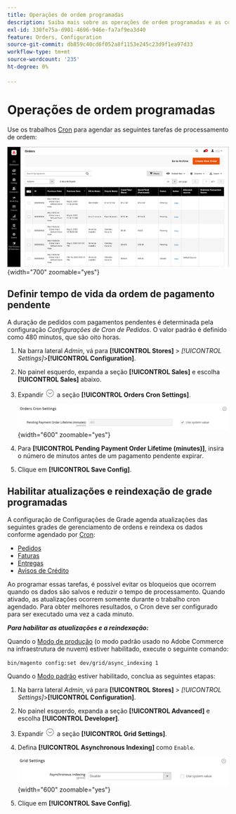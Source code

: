 ```yaml
---
title: Operações de ordem programadas
description: Saiba mais sobre as operações de ordem programadas e as configurações de cron de ordens que oferecem suporte a essa funcionalidade.
exl-id: 330fe75a-d901-4696-946e-fa7af9ea3d40
feature: Orders, Configuration
source-git-commit: db859c40cd6f052a8f1153e245c23d9f1ea97d33
workflow-type: tm+mt
source-wordcount: '235'
ht-degree: 0%

---
```


# Operações de ordem programadas

Use os trabalhos [Cron](../systems/cron.md) para agendar as seguintes tarefas de processamento de ordem:

![Grade de pedidos](./assets/orders-grid.png){width="700" zoomable="yes"}

## Definir tempo de vida da ordem de pagamento pendente

A duração de pedidos com pagamentos pendentes é determinada pela configuração _Configurações de Cron de Pedidos_. O valor padrão é definido como 480 minutos, que são oito horas.

1. Na barra lateral _Admin_, vá para **[!UICONTROL Stores]** > _[!UICONTROL Settings]_>**[!UICONTROL Configuration]**.

1. No painel esquerdo, expanda a seção **[!UICONTROL Sales]** e escolha **[!UICONTROL Sales]** abaixo.

1. Expandir ![Seletor de expansão](../assets/icon-display-expand.png) a seção **[!UICONTROL Orders Cron Settings]**.

   ![Configurações do Cron de Pedidos](../configuration-reference/sales/assets/sales-orders-cron-settings.png){width="600" zoomable="yes"}

1. Para **[!UICONTROL Pending Payment Order Lifetime (minutes)]**, insira o número de minutos antes de um pagamento pendente expirar.

1. Clique em **[!UICONTROL Save Config]**.

## Habilitar atualizações e reindexação de grade programadas

A configuração de Configurações de Grade agenda atualizações das seguintes grades de gerenciamento de ordens e reindexa os dados conforme agendado por [Cron](../systems/cron.md):

- [Pedidos](orders.md#orders-workspace)
- [Faturas](invoices.md)
- [Entregas](shipments.md)
- [Avisos de Crédito](credit-memos.md)

Ao programar essas tarefas, é possível evitar os bloqueios que ocorrem quando os dados são salvos e reduzir o tempo de processamento. Quando ativado, as atualizações ocorrem somente durante o trabalho cron agendado. Para obter melhores resultados, o Cron deve ser configurado para ser executado uma vez a cada minuto.

**_Para habilitar as atualizações e a reindexação:_**

Quando o [Modo de produção](https://experienceleague.adobe.com/docs/commerce-operations/configuration-guide/setup/application-modes.html#production-mode) (o modo padrão usado no Adobe Commerce na infraestrutura de nuvem) estiver habilitado, execute o seguinte comando:

``bin/magento config:set dev/grid/async_indexing 1``

Quando o [Modo padrão](https://experienceleague.adobe.com/docs/commerce-operations/configuration-guide/setup/application-modes.html#default-mode) estiver habilitado, conclua as seguintes etapas:

1. Na barra lateral _Admin_, vá para **[!UICONTROL Stores]** > _[!UICONTROL Settings]_>**[!UICONTROL Configuration]**.

1. No painel esquerdo, expanda a seção **[!UICONTROL Advanced]** e escolha **[!UICONTROL Developer]**.

1. Expandir ![Seletor de expansão](../assets/icon-display-expand.png) a seção **[!UICONTROL Grid Settings]**.

1. Defina **[!UICONTROL Asynchronous Indexing]** como `Enable`.

   ![Configurações de Grade](../configuration-reference/advanced/assets/developer-grid-settings.png){width="600" zoomable="yes"}

1. Clique em **[!UICONTROL Save Config]**.
